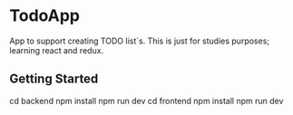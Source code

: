 # TodoApp

App to support creating TODO list´s.
This is just for studies purposes; learning react and redux.
## Getting Started
cd backend 
npm install
npm run dev
cd frontend
npm install
npm run dev


